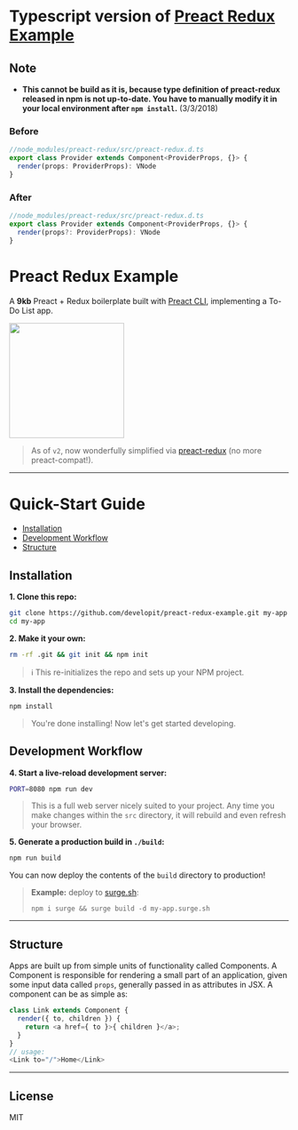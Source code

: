 # Typescript version of [Preact Redux Example](https://github.com/developit/preact-redux-example)
## Note
- **This cannot be build as it is, because type definition of preact-redux released in npm is not up-to-date. You have to manually modify it in your local environment after `npm install`.** (3/3/2018)

### Before
```ts
//node_modules/preact-redux/src/preact-redux.d.ts
export class Provider extends Component<ProviderProps, {}> {
  render(props: ProviderProps): VNode
}
```

### After
```ts
//node_modules/preact-redux/src/preact-redux.d.ts
export class Provider extends Component<ProviderProps, {}> {
  render(props?: ProviderProps): VNode
}
```

# Preact Redux Example

A **9kb** Preact + Redux boilerplate built with [Preact CLI], implementing a To-Do List app.


<img src="https://i.gyazo.com/d655af6fc8768487897b13eb31500aa7.gif" width="207" />


> As of `v2`, now wonderfully simplified via [preact-redux](https://github.com/developit/preact-redux) (no more preact-compat!).


---


# Quick-Start Guide

- [Installation](#installation)
- [Development Workflow](#development-workflow)
- [Structure](#structure)


## Installation

**1. Clone this repo:**

```sh
git clone https://github.com/developit/preact-redux-example.git my-app
cd my-app
```


**2. Make it your own:**

```sh
rm -rf .git && git init && npm init
```

> :information_source: This re-initializes the repo and sets up your NPM project.


**3. Install the dependencies:**

```sh
npm install
```

> You're done installing! Now let's get started developing.



## Development Workflow


**4. Start a live-reload development server:**

```sh
PORT=8080 npm run dev
```

> This is a full web server nicely suited to your project. Any time you make changes within the `src` directory, it will rebuild and even refresh your browser.


**5. Generate a production build in `./build`:**

```sh
npm run build
```

You can now deploy the contents of the `build` directory to production!

> **Example:** deploy to [surge.sh](https://surge.sh):
>
> `npm i surge && surge build -d my-app.surge.sh`


---


## Structure

Apps are built up from simple units of functionality called Components. A Component is responsible for rendering a small part of an application, given some input data called `props`, generally passed in as attributes in JSX. A component can be as simple as:

```js
class Link extends Component {
  render({ to, children }) {
    return <a href={ to }>{ children }</a>;
  }
}
// usage:
<Link to="/">Home</Link>
```


---


## License

MIT


[Preact]: https://github.com/developit/preact
[Preact CLI]: https://github.com/developit/preact-cli
